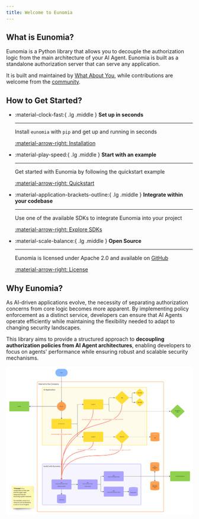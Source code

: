 ```yaml
---
title: Welcome to Eunomia
---
```


## What is Eunomia?

Eunomia is a Python library that allows you to decouple the authorization logic from the main architecture of your AI Agent. Eunomia is built as a standalone authorization server that can serve any application.

It is built and maintained by [What About You][whataboutyou-website], while contributions are welcome from the [community](../community/index.md).

## How to Get Started?

<div class="grid cards" markdown>

-   :material-clock-fast:{ .lg .middle } __Set up in seconds__

    ---

    Install `eunomia` with `pip` and get up and running in seconds

    [:material-arrow-right: Installation](installation.md#install-latest-release)


-   :material-play-speed:{ .lg .middle } __Start with an example__

    ---

    Get started with Eunomia by following the quickstart example

    [:material-arrow-right: Quickstart](quickstart.md)


-   :material-application-brackets-outline:{ .lg .middle } __Integrate within your codebase__

    ---

    Use one of the available SDKs to integrate Eunomia into your project

    [:material-arrow-right: Explore SDKs](../sdks/index.md)


-   :material-scale-balance:{ .lg .middle } __Open Source__

    ---

    Eunomia is licensed under Apache 2.0 and available on [GitHub][eunomia-github]

    [:material-arrow-right: License](license.md)

</div>

## Why Eunomia?

As AI-driven applications evolve, the necessity of separating authorization concerns from core logic becomes more apparent. By implementing policy enforcement as a distinct service, developers can ensure that AI Agents operate efficiently while maintaining the flexibility needed to adapt to changing security landscapes.

This library aims to provide a structured approach to **decoupling authorization policies from AI Agent architectures**, enabling developers to focus on agents' performance while ensuring robust and scalable security mechanisms.

![schema](../assets/schema.png)

[eunomia-github]: https://github.com/whataboutyou-ai/eunomia
[whataboutyou-website]: https://whataboutyou.ai
